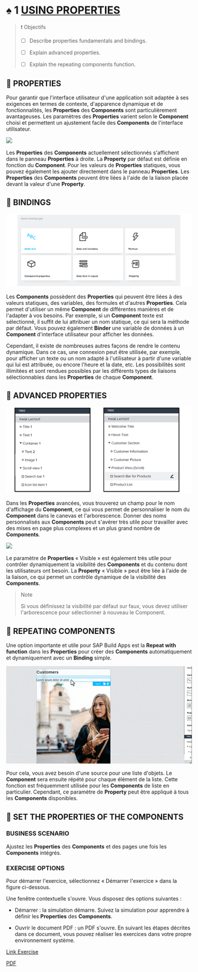 # ♠ 1 [USING PROPERTIES](https://learning.sap.com/learning-journeys/develop-apps-with-sap-build-apps-using-drag-and-drop-simplicity/using-**properties**_b8b8a508-77a7-4db8-b379-fb3435a0565b)

> :exclamation: Objectifs
>
> - [ ] Describe properties fundamentals and bindings.
>
> - [ ] Explain advanced properties.
>
> - [ ] Explain the repeating components function.

## :closed_book: PROPERTIES

Pour garantir que l'interface utilisateur d'une application soit adaptée à ses exigences en termes de contexte, d'apparence dynamique et de fonctionnalités, les **Properties** des **Components** sont particulièrement avantageuses. Les paramètres des **Properties** varient selon le **Component** choisi et permettent un ajustement facile des **Components** de l'interface utilisateur.

![](./RESSOURCES/U2_L2_**properties**_basic.gif)

Les **Properties** des **Components** actuellement sélectionnés s'affichent dans le panneau **Properties** à droite. La **Property** par défaut est définie en fonction du **Component**. Pour les valeurs de **Properties** statiques, vous pouvez également les ajouter directement dans le panneau **Properties**. Les **Properties** des **Components** peuvent être liées à l'aide de la liaison placée devant la valeur d'une **Property**.

## :closed_book: BINDINGS

![](./RESSOURCES/Bindings_overview.png)

Les **Components** possèdent des **Properties** qui peuvent être liées à des valeurs statiques, des variables, des formules et d'autres **Properties**. Cela permet d'utiliser un même **Component** de différentes manières et de l'adapter à vos besoins. Par exemple, si un **Component** texte est sélectionné, il suffit de lui attribuer un nom statique, ce qui sera la méthode par défaut. Vous pouvez également **Binder** une variable de données à un **Component** d'interface utilisateur pour afficher les données.

Cependant, il existe de nombreuses autres façons de rendre le contenu dynamique. Dans ce cas, une connexion peut être utilisée, par exemple, pour afficher un texte ou un nom adapté à l'utilisateur à partir d'une variable qui lui est attribuée, ou encore l'heure et la date, etc. Les possibilités sont illimitées et sont rendues possibles par les différents types de liaisons sélectionnables dans les **Properties** de chaque **Component**.

## :closed_book: ADVANCED PROPERTIES

![](./RESSOURCES/Comparison_tree_naming.png)

Dans les **Properties** avancées, vous trouverez un champ pour le nom d'affichage du **Component**, ce qui vous permet de personnaliser le nom du **Component** dans le canevas et l'arborescence. Donner des noms personnalisés aux **Components** peut s'avérer très utile pour travailler avec des mises en page plus complexes et un plus grand nombre de **Components**.

![](./RESSOURCES/unit2_Lesson2_**properties**visible_new.gif)

Le paramètre de **Properties** « Visible » est également très utile pour contrôler dynamiquement la visibilité des **Components** et du contenu dont les utilisateurs ont besoin. La **Property** « Visible » peut être liée à l'aide de la liaison, ce qui permet un contrôle dynamique de la visibilité des **Components**.

> Note
>
> Si vous définissez la visibilité par défaut sur faux, vous devez utiliser l'arborescence pour sélectionner à nouveau le Component.

## :closed_book: REPEATING COMPONENTS

Une option importante et utile pour SAP Build Apps est la **Repeat with function** dans les **Properties** pour créer des **Components** automatiquement et dynamiquement avec un **Binding** simple.

![](./RESSOURCES/Repeat_List_new.gif)

Pour cela, vous avez besoin d'une source pour une liste d'objets. Le **Component** sera ensuite répété pour chaque élément de la liste. Cette fonction est fréquemment utilisée pour les **Components** de liste en particulier. Cependant, ce paramètre de **Property** peut être appliqué à tous les **Components** disponibles.

## :closed_book: SET THE PROPERTIES OF THE COMPONENTS

### BUSINESS SCENARIO

Ajustez les **Properties** des **Components** et des pages une fois les **Components** intégrés.

### EXERCISE OPTIONS

Pour démarrer l'exercice, sélectionnez « Démarrer l'exercice » dans la figure ci-dessous.

Une fenêtre contextuelle s'ouvre. Vous disposez des options suivantes :

- Démarrer : la simulation démarre. Suivez la simulation pour apprendre à définir les **Properties** des **Components**.

- Ouvrir le document PDF : un PDF s'ouvre. En suivant les étapes décrites dans ce document, vous pouvez réaliser les exercices dans votre propre environnement système.

[Link Exercise](https://learnsap.enable-now.cloud.sap/pub/mmcp/index.html?show=project!PR_548133F0C06E96A3:uebung)

[PDF](./RESSOURCES/standard_002.pdf)
